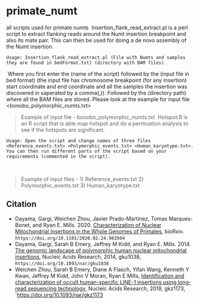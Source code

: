 # primate_numt
all scripts used for primate numts
​
Insertion_flank_read_extract.pl is a perl script to extract flanking reads around the Numt insertion breakpoint and also its mate pair. 
This can then be used for doing a de novo assembly of the Numt insertion.
​
```
Usage: Insertion_flank_read_extract.pl (File with Numts and samples they are found in bedFormat.txt) (directory with BAM files)
```
​
Where you first enter the (name of the script) followed by the (input file in bed format) (the input file has chromosome breakpoint (for any insertion) start coordinate and end coordinate and all the samples the insertion was discovered in saperated by a comma(,)).
Followed by the (directory path) where all the BAM files are stored. Please look at the example for input file <bonobo_polymorphic_numts.txt>
​
>Example of input file - bonobo_polymorphic_numts.txt
​
Hotspot.R is an R script that is able map hotspot and do a permuation analysis to see if the hotspots are significant. 
​
```
Usage: Open the script and change names of three files <Reference_events.txt> <Polymorphic_events.txt> <Human_karyotype.txt>. 
You can then run different parts of the script based on your requirements (commented in the script). 
```
​
>Example of input files  - 1) Reference_events.txt 2) Polymorphic_events.txt 3) Human_karyotype.txt
​
## Citation
* Dayama, Gargi, Weichen Zhou, Javier Prado-Martinez, Tomas Marques-Bonet, and Ryan E. Mills. 2020. [Characterization of Nuclear Mitochondrial Insertions in the Whole Genomes of Primates](https://www.biorxiv.org/content/10.1101/2020.02.24.963504v2.abstract),
bioRxiv. `https://doi.org/10.1101/2020.02.24.963504`
​
* Dayama, Gargi, Sarah B Emery, Jeffrey M Kidd, and Ryan E. Mills. 2014. [The genomic landscape of polymorphic human nuclear mitochondrial insertions](https://www.ncbi.nlm.nih.gov/pmc/articles/PMC4227756/pdf/gku1038.pdf),
Nucleic Acids Research, 2014, gku1038, `https://doi.org/10.1093/nar/gku1038`
​
* Weichen Zhou, Sarah B Emery, Diane A Flasch, Yifan Wang, Kenneth Y Kwan, Jeffrey M Kidd, John V Moran, Ryan E Mills,
[Identification and characterization of occult human-specific LINE-1 insertions using long-read sequencing technology](https://academic.oup.com/nar/advance-article/doi/10.1093/nar/gkz1173/5680708), 
Nucleic Acids Research, 2019, gkz1173, `https://doi.org/10.1093/nar/gkz1173
